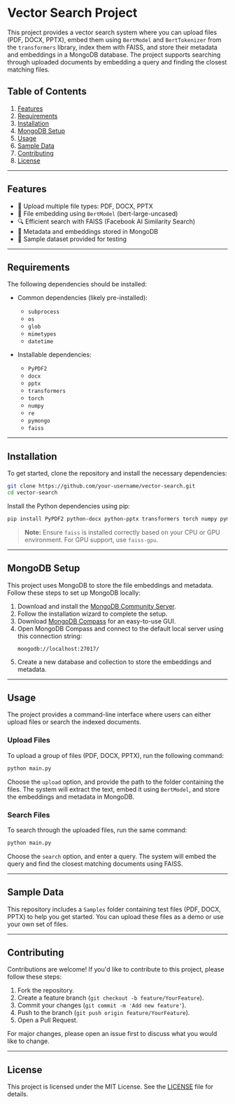 # Vector Search Project

This project provides a vector search system where you can upload files (PDF, DOCX, PPTX), embed them using `BertModel` and `BertTokenizer` from the `transformers` library, index them with FAISS, and store their metadata and embeddings in a MongoDB database. The project supports searching through uploaded documents by embedding a query and finding the closest matching files.

## Table of Contents
1. [Features](#features)
2. [Requirements](#requirements)
3. [Installation](#installation)
4. [MongoDB Setup](#mongodb-setup)
5. [Usage](#usage)
6. [Sample Data](#sample-data)
7. [Contributing](#contributing)
8. [License](#license)

---

## Features
- 📁 Upload multiple file types: PDF, DOCX, PPTX
- 🤖 File embedding using `BertModel` (bert-large-uncased)
- 🔍 Efficient search with FAISS (Facebook AI Similarity Search)
- 💾 Metadata and embeddings stored in MongoDB
- 📝 Sample dataset provided for testing

---

## Requirements

The following dependencies should be installed:

- Common dependencies (likely pre-installed):
  - `subprocess`
  - `os`
  - `glob`
  - `mimetypes`
  - `datetime`
  
- Installable dependencies:
  - `PyPDF2`
  - `docx`
  - `pptx`
  - `transformers`
  - `torch`
  - `numpy`
  - `re`
  - `pymongo`
  - `faiss`

---

## Installation

To get started, clone the repository and install the necessary dependencies:

```bash
git clone https://github.com/your-username/vector-search.git
cd vector-search
```

Install the Python dependencies using pip:

```bash
pip install PyPDF2 python-docx python-pptx transformers torch numpy pymongo faiss-cpu
```

> **Note:** Ensure `faiss` is installed correctly based on your CPU or GPU environment. For GPU support, use `faiss-gpu`.

---

## MongoDB Setup

This project uses MongoDB to store the file embeddings and metadata. Follow these steps to set up MongoDB locally:

1. Download and install the [MongoDB Community Server](https://www.mongodb.com/try/download/community).
2. Follow the installation wizard to complete the setup.
3. Download [MongoDB Compass](https://www.mongodb.com/try/download/compass) for an easy-to-use GUI.
4. Open MongoDB Compass and connect to the default local server using this connection string:
   ```
   mongodb://localhost:27017/
   ```
5. Create a new database and collection to store the embeddings and metadata.

---

## Usage

The project provides a command-line interface where users can either upload files or search the indexed documents.

### Upload Files

To upload a group of files (PDF, DOCX, PPTX), run the following command:

```bash
python main.py
```

Choose the `upload` option, and provide the path to the folder containing the files. The system will extract the text, embed it using `BertModel`, and store the embeddings and metadata in MongoDB.

### Search Files

To search through the uploaded files, run the same command:

```bash
python main.py
```

Choose the `search` option, and enter a query. The system will embed the query and find the closest matching documents using FAISS.

---

## Sample Data

This repository includes a `Samples` folder containing test files (PDF, DOCX, PPTX) to help you get started. You can upload these files as a demo or use your own set of files.

---

## Contributing

Contributions are welcome! If you'd like to contribute to this project, please follow these steps:

1. Fork the repository.
2. Create a feature branch (`git checkout -b feature/YourFeature`).
3. Commit your changes (`git commit -m 'Add new feature'`).
4. Push to the branch (`git push origin feature/YourFeature`).
5. Open a Pull Request.

For major changes, please open an issue first to discuss what you would like to change.

---

## License

This project is licensed under the MIT License. See the [LICENSE](LICENSE) file for details.
